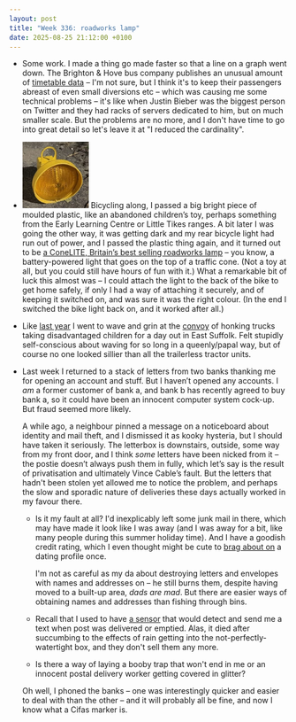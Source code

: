 ```yaml
---
layout: post
title: "Week 336: roadworks lamp"
date: 2025-08-25 21:12:00 +0100
---
```


- Some work. I made a thing go made faster so that a line on a graph went down. The Brighton & Hove bus company publishes an unusual amount of [timetable data](https://www.buses.co.uk/open-data) – I'm not sure, but I think it's to keep their passengers abreast of even small diversions etc – which was causing me some technical problems – it's like when Justin Bieber was the biggest person on Twitter and they had racks of servers dedicated to him, but on much smaller scale. But the problems are no more, and I don't have time to go into great detail so let's leave it at "I reduced the cardinality".

- <img src="/images/2025-08-25-conelite.jpeg" width="120" height="120" alt="ConeLTE" class="alignright"> Bicycling along, I passed a big bright piece of moulded plastic, like an abandoned children’s toy, perhaps something from the Early Learning Centre or Little Tikes ranges. A bit later I was going the other way, it was getting dark and my rear bicycle light had run out of power, and I passed the plastic thing again, and it turned out to be [a ConeLITE, Britain’s best selling roadworks lamp](https://www.unipartdorman.co.uk/traffic-management/) – you know, a battery-powered light that goes on the top of a traffic cone.
  (Not a toy at all, but you could still have hours of fun with it.) What a remarkable bit of luck this almost was – I could attach the light to the back of the bike to get home safely, if only I had a way of attaching it securely, and of keeping it switched on, and was sure it was the right colour. (In the end I switched the bike light back on, and it worked after all.)

- Like [last year](https://joshuagoodw.in/2024/08/week-234) I went to wave and grin at the [convoy](https://www.bbc.co.uk/news/articles/cgq24yw19xno) of honking trucks taking disadvantaged children for a day out in East Suffolk.
  Felt stupidly self-conscious about waving for so long in a queenly/papal way, but of course no one looked sillier than all the trailerless tractor units.

- Last week I returned to a stack of letters from two banks thanking me for opening an account and stuff. But I haven’t opened any accounts. I _am_ a former customer of bank a, and bank b has recently agreed to buy bank a, so it could have been an innocent computer system cock-up. But fraud seemed more likely.

  A while ago, a neighbour pinned a message on a noticeboard about identity and mail theft, and I dismissed it as kooky hysteria, but I should have taken it seriously. The letterbox is downstairs, outside, some way from my front door, and I think _some_ letters have been nicked from it – the postie doesn’t always push them in fully, which let’s say is the result of privatisation and ultimately Vince Cable’s fault. But the letters that hadn't been stolen yet allowed me to notice the problem, and perhaps the slow and sporadic nature of deliveries these days actually worked in my favour there.

  - Is it my fault at all? I'd inexplicably left some junk mail in there, which may have made it look like I was away (and I was away for a bit, like many people during this summer holiday time). And I have a goodish credit rating, which I even thought might be cute to [brag about on](https://www.reddit.com/r/elisandjohn/comments/1jvfger/they_get_it/) a dating profile once.

    I'm not as careful as my da about destroying letters and envelopes with names and addresses on – he still burns them, despite having moved to a built-up area, _dads are mad_. But there are easier ways of obtaining names and addresses than fishing through bins.

  - Recall that I used to have [a sensor](https://shop.inovasense.com/en/home/24-1-universal-mail-box-sensor-for-testers.html) that would detect and send me a text when post was delivered or emptied.
    Alas, it died after succumbing to the effects of rain getting into the not-perfectly-watertight box, and they don't sell them any more.

  - Is there a way of laying a booby trap that won't end in me or an innocent postal delivery worker getting covered in glitter?

  Oh well, I phoned the banks – one was interestingly quicker and easier to deal with than the other – and it will probably all be fine, and now I know what a Cifas marker is.
